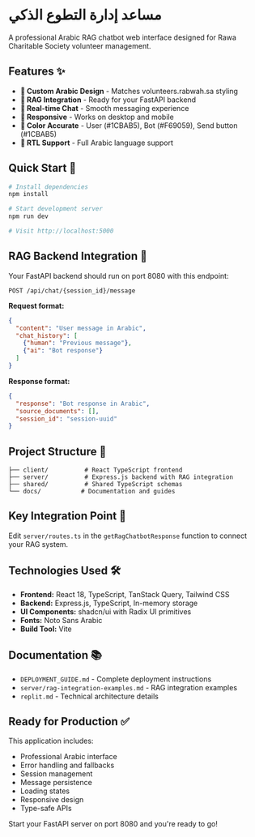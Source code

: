 # مساعد إدارة التطوع الذكي

A professional Arabic RAG chatbot web interface designed for Rawa Charitable Society volunteer management.

## Features ✨

- **🎨 Custom Arabic Design** - Matches volunteers.rabwah.sa styling
- **🤖 RAG Integration** - Ready for your FastAPI backend  
- **💬 Real-time Chat** - Smooth messaging experience
- **📱 Responsive** - Works on desktop and mobile
- **🎯 Color Accurate** - User (#1CBAB5), Bot (#F69059), Send button (#1CBAB5)
- **🔄 RTL Support** - Full Arabic language support

## Quick Start 🚀

```bash
# Install dependencies
npm install

# Start development server
npm run dev

# Visit http://localhost:5000
```

## RAG Backend Integration 🔌

Your FastAPI backend should run on port 8080 with this endpoint:

```
POST /api/chat/{session_id}/message
```

**Request format:**
```json
{
  "content": "User message in Arabic",
  "chat_history": [
    {"human": "Previous message"},
    {"ai": "Bot response"}
  ]
}
```

**Response format:**
```json
{
  "response": "Bot response in Arabic",
  "source_documents": [],
  "session_id": "session-uuid"
}
```

## Project Structure 📁

```
├── client/          # React TypeScript frontend
├── server/          # Express.js backend with RAG integration
├── shared/          # Shared TypeScript schemas
└── docs/           # Documentation and guides
```

## Key Integration Point 🎯

Edit `server/routes.ts` in the `getRagChatbotResponse` function to connect your RAG system.

## Technologies Used 🛠️

- **Frontend:** React 18, TypeScript, TanStack Query, Tailwind CSS
- **Backend:** Express.js, TypeScript, In-memory storage
- **UI Components:** shadcn/ui with Radix UI primitives
- **Fonts:** Noto Sans Arabic
- **Build Tool:** Vite

## Documentation 📚

- `DEPLOYMENT_GUIDE.md` - Complete deployment instructions
- `server/rag-integration-examples.md` - RAG integration examples
- `replit.md` - Technical architecture details

## Ready for Production ✅

This application includes:
- Professional Arabic interface
- Error handling and fallbacks  
- Session management
- Message persistence
- Loading states
- Responsive design
- Type-safe APIs

Start your FastAPI server on port 8080 and you're ready to go!